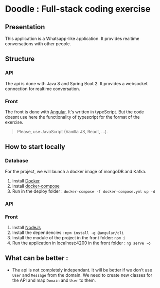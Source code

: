 # Doodle : Full-stack coding exercise


## Presentation

This application is a Whatsapp-like application. It provides realtime conversations with other people.

## Structure

### API
The api is done with Java 8 and Spring Boot 2.
It provides a websocket connection for realtime conversation.

### Front
The front is done with [Angular](https://angular.io). It's written in typeScript. 
But the code doesnt use here the functionality of typescript for the format of the exercise.

> Please, use JavaScript (Vanilla JS, React, ...). 

## How to start locally

### Database

For the project, we will launch a docker image of mongoDB and Kafka.

1. Install [Docker](https://docs.docker.com/install/)
2. Install [docker-compose](https://docs.docker.com/compose/install/)
3. Run in the deploy folder : `docker-compose -f docker-compose.yml up -d`

### API


### Front

1. Install [NodeJs](https://nodejs.org/en/)
2. Install the dependencies : `npm install -g @angular/cli`
3. Install the module of the project in the front folder: `npm i`
4. Run the application in localhost:4200 in the front folder : `ng serve -o`

## What can be better :

- The api is not completely independant. It will be better if we don't use `User` and `Message` from the domain. 
We need to create new classes for the API and map `Domain` and `User` to them.

